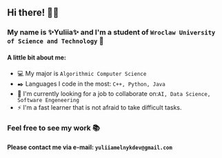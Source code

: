## Hi there! 👋:smile:

### My name is :sparkles:Yuliia:sparkles: and I'm a student of `Wroclaw University of Science and Technology` :raised_hands:
#### A little bit about me:

- :computer: My major is `Algorithmic Computer Science`
- :black_nib: Languages I code in the most: `C++, Python, Java`
- 👯 I'm currently looking for a job to collaborate on:`AI, Data Science, Software Engeneering`
- ⚡ I'm a fast learner that is not afraid to take difficult tasks.

### Feel free to see my work :books:
#### Please contact me via e-mail: `yuliiamelnykdev@gmail.com`


<!--
**JuMillerDev/JuMillerDev** is a ✨ _special_ ✨ repository because its `README.md` (this file) appears on your GitHub profile.

Here are some ideas to get you started:

- 🔭 I’m currently working on ...
- 🌱 I’m currently learning ...
- 👯 I’m looking to collaborate on ...
- 🤔 I’m looking for help with ...
- 💬 Ask me about ...
- 📫 How to reach me: ...
- 😄 Pronouns: ...
- ⚡ Fun fact: ...
-->
